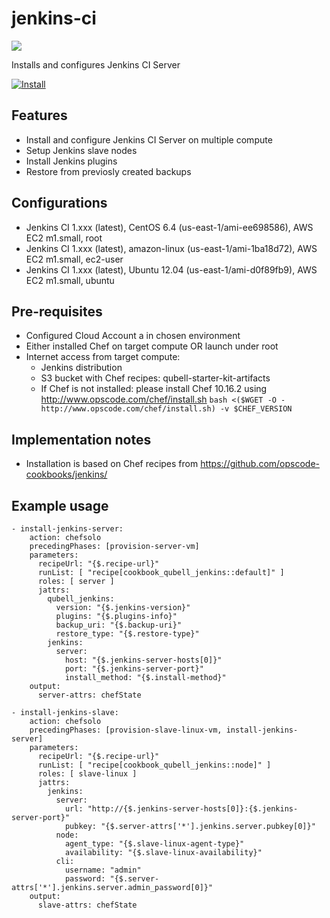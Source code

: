 jenkins-ci
==========

![](http://jenkins-ci.org/sites/default/files/jenkins_logo.png)

Installs and configures Jenkins CI Server

[![Install](https://raw.github.com/qubell-bazaar/component-skeleton/master/img/install.png)](https://express.qubell.com/applications/upload?metadataUrl=https://raw.github.com/qubell-bazaar/component-jenkins/master/meta.yml)

Features
--------

 - Install and configure Jenkins CI Server on multiple compute
 - Setup Jenkins slave nodes
 - Install Jenkins plugins
 - Restore from previosly created backups

Configurations
--------------
 - Jenkins CI 1.xxx (latest), CentOS 6.4 (us-east-1/ami-ee698586), AWS EC2 m1.small, root
 - Jenkins CI 1.xxx (latest), amazon-linux (us-east-1/ami-1ba18d72), AWS EC2 m1.small, ec2-user
 - Jenkins CI 1.xxx (latest), Ubuntu 12.04 (us-east-1/ami-d0f89fb9), AWS EC2 m1.small, ubuntu

Pre-requisites
--------------
 - Configured Cloud Account a in chosen environment
 - Either installed Chef on target compute OR launch under root
 - Internet access from target compute:
   - Jenkins distribution
   - S3 bucket with Chef recipes: qubell-starter-kit-artifacts
   - If Chef is not installed: please install Chef 10.16.2 using http://www.opscode.com/chef/install.sh ```bash <($WGET -O - http://www.opscode.com/chef/install.sh) -v $CHEF_VERSION```

Implementation notes
--------------------
 - Installation is based on Chef recipes from https://github.com/opscode-cookbooks/jenkins/

Example usage
-------------
```
- install-jenkins-server:
    action: chefsolo
    precedingPhases: [provision-server-vm]
    parameters:
      recipeUrl: "{$.recipe-url}"
      runList: [ "recipe[cookbook_qubell_jenkins::default]" ]
      roles: [ server ]
      jattrs:
        qubell_jenkins: 
          version: "{$.jenkins-version}"
          plugins: "{$.plugins-info}"
          backup_uri: "{$.backup-uri}"
          restore_type: "{$.restore-type}"
        jenkins:
          server:
            host: "{$.jenkins-server-hosts[0]}"
            port: "{$.jenkins-server-port}"
            install_method: "{$.install-method}"
    output:
      server-attrs: chefState

- install-jenkins-slave:
    action: chefsolo
    precedingPhases: [provision-slave-linux-vm, install-jenkins-server]
    parameters:
      recipeUrl: "{$.recipe-url}"
      runList: [ "recipe[cookbook_qubell_jenkins::node]" ]
      roles: [ slave-linux ]
      jattrs:
        jenkins:
          server:
            url: "http://{$.jenkins-server-hosts[0]}:{$.jenkins-server-port}"
            pubkey: "{$.server-attrs['*'].jenkins.server.pubkey[0]}"
          node:
            agent_type: "{$.slave-linux-agent-type}"
            availability: "{$.slave-linux-availability}"
          cli:
            username: "admin"
            password: "{$.server-attrs['*'].jenkins.server.admin_password[0]}"
    output:
      slave-attrs: chefState
``` 
